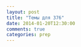 ```yaml
---
layout: post
title: "Темы для 376"
date: 2014-01-20T12:30:00
comments: true
categories: prep 
---
```

